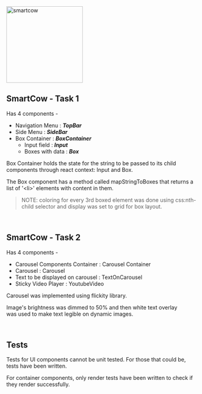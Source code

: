 <img src="https://smartcow.ai/staticfiles/images/horiz-logo-yellow.png" alt="smartcow" width="200"/>

## SmartCow - Task 1
Has 4 components -
  + Navigation Menu : ***TopBar***
  + Side Menu : ***SideBar***
  + Box Container : ***BoxContainer***
    - Input field : ***Input***
    - Boxes with data : ***Box***

Box Container holds the state for the string to be passed to its child components through react context: Input and Box.

The Box component has a method called mapStringToBoxes that returns a list of '\<li>' elements with content in them.

>NOTE: coloring for every 3rd boxed element was done using css:nth-child selector and display was set to grid for box layout.

<br>

## SmartCow - Task 2
Has 4 components - 
  + Carousel Components Container : Carousel Container
  + Carousel : Carousel
  + Text to be displayed on carousel : TextOnCarousel
  + Sticky Video Player : YoutubeVideo

Carousel was implemented using flickity library.

Image's brightness was dimmed to 50% and then white text overlay  
was used to make text legible on dynamic images.

<br>

## Tests
Tests for UI components cannot be unit tested. For those that could be, tests have been written.  

For container components, only render tests have been written to check if they render successfully.